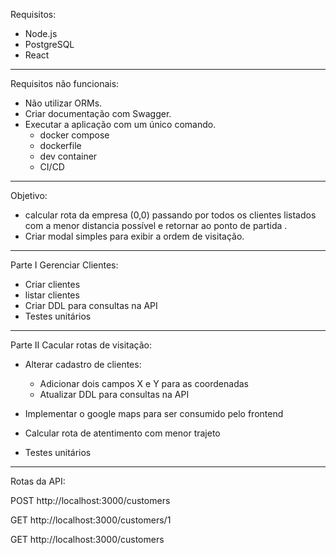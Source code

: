 Requisitos:
  - Node.js
  - PostgreSQL
  - React

---------------------------------------------------------------------------------

Requisitos não funcionais:
  - Não utilizar ORMs.
  - Criar documentação com Swagger.
  - Executar a aplicação com um único comando.
    - docker compose
    - dockerfile
    - dev container
    - CI/CD

---------------------------------------------------------------------------------

Objetivo:
  - calcular rota da empresa (0,0) passando por todos os clientes listados com a menor distancia possível e retornar ao ponto de partida .
  - Criar modal simples para exibir a ordem de visitação.

---------------------------------------------------------------------------------

Parte I
Gerenciar Clientes:

- Criar clientes
- listar clientes
- Criar DDL para consultas na API
- Testes unitários

---------------------------------------------------------------------------------

Parte II
Cacular rotas de visitação:

- Alterar cadastro de clientes:
  - Adicionar dois campos X e Y para as coordenadas
  - Atualizar DDL para consultas na API
  
- Implementar o google maps para ser consumido pelo frontend
- Calcular rota de atentimento com menor trajeto
- Testes unitários

---------------------------------------------------------------------------------

Rotas da API:

POST http://localhost:3000/customers

GET http://localhost:3000/customers/1

GET http://localhost:3000/customers